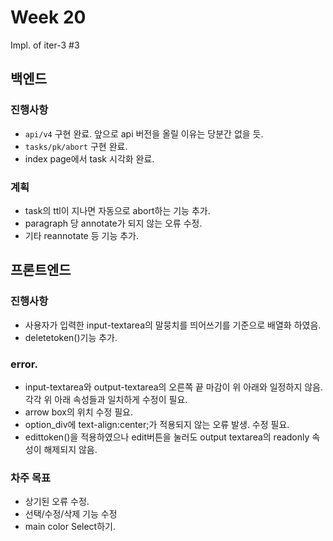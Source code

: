 # Week 20
Impl. of iter-3 #3

## 백엔드
### 진행사항
- `api/v4` 구현 완료. 앞으로 api 버전을 올릴 이유는 당분간 없을 듯.
- `tasks/pk/abort` 구현 완료.
- index page에서 task 시각화 완료.

### 계획
- task의 ttl이 지나면 자동으로 abort하는 기능 추가.
- paragraph 당 annotate가 되지 않는 오류 수정.
- 기타 reannotate 등 기능 추가.

## 프론트엔드
### 진행사항
- 사용자가 입력한 input-textarea의 말뭉치를 띄어쓰기를 기준으로 배열화 하였음.
- deletetoken()기능 추가.

### error.
- input-textarea와 output-textarea의 오른쪽 끝 마감이 위 아래와 일정하지 않음. 각각 위 아래 속성들과 일치하게 수정이 필요.
- arrow box의 위치 수정 필요.
- option_div에 text-align:center;가 적용되지 않는 오류 발생. 수정 필요.
- edittoken()을 적용하였으나 edit버튼을 눌러도 output textarea의 readonly 속성이 해제되지 않음.

### 차주 목표
- 상기된 오류 수정.
- 선택/수정/삭제 기능 수정
- main color Select하기.
